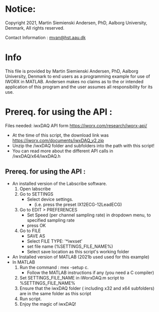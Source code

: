 # Notice:

Copyright 2021, Martin Siemienski Andersen, PhD, Aalborg University, Denmark, All rights reserved.

Contact Information : mvan@hst.aau.dk
# Info

This file is provided by Martin Siemienski Andersen, PhD, Aalborg University, Denmark to end users as a programming example for use of IWORX in MATLAB. 
Andersen makes no claims as to the or intended application of this program and the user assumes all responsibility for its use.

# Prereq. for using the API :

Files needed: iwxDAQ API form https://iworx.com/research/iworx-api/
- At the time of this script, the download link was https://iworx.com/documents/iwxDAQ_v2.zip
- Unzip the /iwxDAQ folder and subfolders into the path with this script!
- You can read more about the different API calls in /iwxDAQ/x64/iwxDAQ.h

## Prereq. for using the API :
- An installed version of the Labscribe software.
    1) Open labscribe
    3) Go to SETTINGS 
        - Select device settings.
            - (i.e. press the preset IX12ECG-12LeadECG)
    4) Go to EDIT > PREFERENCES
        - Set Speed (per channel sampling rate) in dropdown menu, to specified sampling rate
        - press OK
    5) Go to FILE 
        - SAVE AS 
        - Select FILE TYPE: '*iwxset' 
        - set file name (%SETTINGS_FILE_NAME%)
        - Select save location as this script's working folder
- An Installed version of MATLAB (2021b used used for this example)
- In MATLAB
    1) Run the command : mex -setup c.
        - Follow the MATLAB instructions if any (you need a C compiler)
    2) Set SETTINGS_FILE_NAME in iWorxDAQ.m script to %SETTINGS_FILE_NAME%
    3) Ensure that the iwxDAQ folder ( including x32 and x64 subfolders) are in the same folder as this script
    4) Run script.
    5) Enjoy the magic of iwxDAQ!